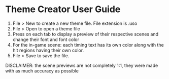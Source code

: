 # Theme Creator User Guide
1. File > New to create a new theme file. File extension is .uso
2. File > Open to open a theme file
2. Press on each tab to display a preview of their respective scenes and change their font and font color
3. For the in-game scene: each timing text has its own color along with the hit regions having their own color.
4. File > Save to save the file.

DISCLAIMER: the scene previews are not completely 1:1, they were made with as much accuracy as possible

